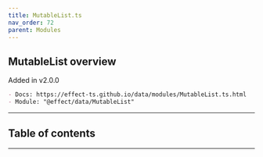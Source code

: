 ```yaml
---
title: MutableList.ts
nav_order: 72
parent: Modules
---
```


## MutableList overview

Added in v2.0.0

```md
- Docs: https://effect-ts.github.io/data/modules/MutableList.ts.html
- Module: "@effect/data/MutableList"
```

---

<h2 class="text-delta">Table of contents</h2>

---

